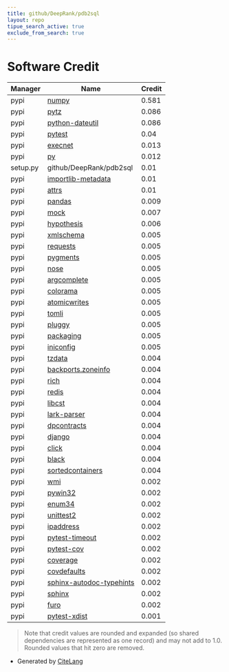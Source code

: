 ```yaml
---
title: github/DeepRank/pdb2sql
layout: repo
tipue_search_active: true
exclude_from_search: true
---
```

# Software Credit

|Manager|Name|Credit|
|-------|----|------|
|pypi|[numpy](https://www.numpy.org)|0.581|
|pypi|[pytz](http://pythonhosted.org/pytz)|0.086|
|pypi|[python-dateutil](https://github.com/dateutil/dateutil)|0.086|
|pypi|[pytest](https://docs.pytest.org/en/latest/)|0.04|
|pypi|[execnet](https://pypi.org/project/execnet)|0.013|
|pypi|[py](https://pypi.org/project/py)|0.012|
|setup.py|github/DeepRank/pdb2sql|0.01|
|pypi|[importlib-metadata](https://pypi.org/project/importlib-metadata)|0.01|
|pypi|[attrs](https://pypi.org/project/attrs)|0.01|
|pypi|[pandas](https://pandas.pydata.org)|0.009|
|pypi|[mock](https://pypi.org/project/mock)|0.007|
|pypi|[hypothesis](https://hypothesis.works)|0.006|
|pypi|[xmlschema](https://pypi.org/project/xmlschema)|0.005|
|pypi|[requests](https://pypi.org/project/requests)|0.005|
|pypi|[pygments](https://pypi.org/project/pygments)|0.005|
|pypi|[nose](https://pypi.org/project/nose)|0.005|
|pypi|[argcomplete](https://pypi.org/project/argcomplete)|0.005|
|pypi|[colorama](https://pypi.org/project/colorama)|0.005|
|pypi|[atomicwrites](https://pypi.org/project/atomicwrites)|0.005|
|pypi|[tomli](https://pypi.org/project/tomli)|0.005|
|pypi|[pluggy](https://pypi.org/project/pluggy)|0.005|
|pypi|[packaging](https://pypi.org/project/packaging)|0.005|
|pypi|[iniconfig](https://pypi.org/project/iniconfig)|0.005|
|pypi|[tzdata](https://pypi.org/project/tzdata)|0.004|
|pypi|[backports.zoneinfo](https://pypi.org/project/backports.zoneinfo)|0.004|
|pypi|[rich](https://pypi.org/project/rich)|0.004|
|pypi|[redis](https://pypi.org/project/redis)|0.004|
|pypi|[libcst](https://pypi.org/project/libcst)|0.004|
|pypi|[lark-parser](https://pypi.org/project/lark-parser)|0.004|
|pypi|[dpcontracts](https://pypi.org/project/dpcontracts)|0.004|
|pypi|[django](https://pypi.org/project/django)|0.004|
|pypi|[click](https://pypi.org/project/click)|0.004|
|pypi|[black](https://pypi.org/project/black)|0.004|
|pypi|[sortedcontainers](https://pypi.org/project/sortedcontainers)|0.004|
|pypi|[wmi](https://pypi.org/project/wmi)|0.002|
|pypi|[pywin32](https://pypi.org/project/pywin32)|0.002|
|pypi|[enum34](https://pypi.org/project/enum34)|0.002|
|pypi|[unittest2](https://pypi.org/project/unittest2)|0.002|
|pypi|[ipaddress](https://pypi.org/project/ipaddress)|0.002|
|pypi|[pytest-timeout](https://pypi.org/project/pytest-timeout)|0.002|
|pypi|[pytest-cov](https://pypi.org/project/pytest-cov)|0.002|
|pypi|[coverage](https://pypi.org/project/coverage)|0.002|
|pypi|[covdefaults](https://pypi.org/project/covdefaults)|0.002|
|pypi|[sphinx-autodoc-typehints](https://pypi.org/project/sphinx-autodoc-typehints)|0.002|
|pypi|[sphinx](https://pypi.org/project/sphinx)|0.002|
|pypi|[furo](https://pypi.org/project/furo)|0.002|
|pypi|[pytest-xdist](https://github.com/pytest-dev/pytest-xdist)|0.001|


> Note that credit values are rounded and expanded (so shared dependencies are represented as one record) and may not add to 1.0. Rounded values that hit zero are removed.


- Generated by [CiteLang](https://github.com/vsoch/citelang)
